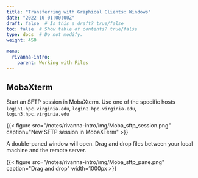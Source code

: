 ```yaml
---
title: "Transferring with Graphical Clients: Windows"
date: "2022-10-01:00:00Z"
draft: false  # Is this a draft? true/false
toc: false  # Show table of contents? true/false
type: docs  # Do not modify.
weight: 450

menu:
  rivanna-intro:
    parent: Working with Files
---
```


## MobaXterm

Start an SFTP session in MobaXterm.  Use one of the specific hosts `login1.hpc.virginia.edu`, `login2.hpc.virginia.edu`, `login3.hpc.virginia.edu`

{{< figure src="/notes/rivanna-intro/img/Moba_sftp_session.png" caption="New SFTP session in MobaXTerm" >}}

A double-paned window will open.  Drag and drop files between your local machine and the remote server.

{{< figure src="/notes/rivanna-intro/img/Moba_sftp_pane.png" caption="Drag and drop" width=1000px >}}

